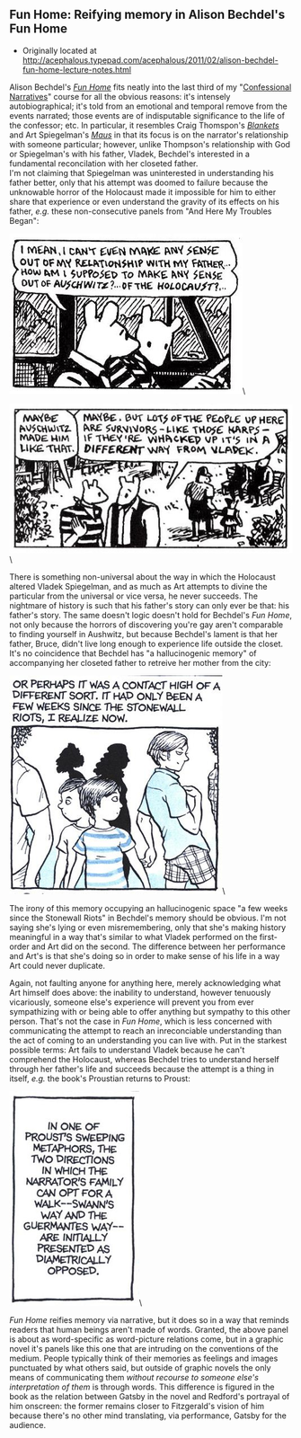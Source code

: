 ## Fun Home: Reifying memory in Alison Bechdel's Fun Home

 * Originally located at http://acephalous.typepad.com/acephalous/2011/02/alison-bechdel-fun-home-lecture-notes.html

Alison Bechdel's *[Fun Home](http://www.amazon.com/exec/obidos/ASIN/0618871713/diesekoschmar-20)* fits neatly into the last third of my "[Confessional Narratives](http://acephalous.typepad.com/acephalous/2011/01/confessional-narratives-syllabus.html)" course for all the obvious reasons: it's intensely autobiographical; it's told from an emotional and temporal remove from the events narrated; those events are of indisputable significance to the life of the confessor; etc.  In particular, it resembles Craig Thomspon's *[Blankets](http://www.amazon.com/exec/obidos/ASIN/1891830430/diesekoschmar-20)* and Art Spiegelman's *[Maus](http://www.amazon.com/exec/obidos/ASIN/0141014083/diesekoschmar-20)* in that its focus is on the narrator's relationship with someone particular; however, unlike Thompson's relationship with God or Spiegelman's with his father, Vladek, Bechdel's interested in a fundamental reconcilation with her closeted father.  
I'm not claiming that Spiegelman was uninterested in understanding his father better, only that his attempt was doomed to failure because the unknowable horror of the Holocaust made it impossible for him to either share that experience or even understand the gravity of its effects on his father, *e.g.* these non-consecutive panels from "And Here My Troubles Began":  

![6a00d8341c2df453ef014e5f590f4f970c](images/comics/fun-home/6a00d8341c2df453ef014e5f590f4f970c.jpg)\

![6a00d8341c2df453ef014e8633ccf5970d](images/comics/fun-home/6a00d8341c2df453ef014e8633ccf5970d.jpg)\

There is something non-universal about the way in which the Holocaust altered Vladek Spiegelman, and as much as Art attempts to divine the particular from the universal or vice versa, he never succeeds.  The nightmare of history is such that his father's story can only ever be that: his father's story.  The same doesn't logic doesn't hold for Bechdel's *Fun Home*, not only because the horrors of discovering you're gay aren't comparable to finding yourself in Aushwitz, but because Bechdel's lament is that her father, Bruce, didn't live long enough to experience life outside the closet.  It's no coincidence that Bechdel has "a hallucinogenic memory" of accompanying her closeted father to retreive her mother from the city:

![6a00d8341c2df453ef014e8633d9b9970d](images/comics/fun-home/6a00d8341c2df453ef014e8633d9b9970d.jpg)\

The irony of this memory occupying an hallucinogenic space "a few weeks since the Stonewall Riots" in Bechdel's memory should be obvious.  I'm not saying she's lying or even misremembering, only that she's making history meaningful in a way that's similar to what Vladek performed on the first-order and Art did on the second.  The difference between her performance and Art's is that she's doing so in order to make sense of his life in a way Art could never duplicate.  

Again, not faulting anyone for anything here, merely acknowledging what Art himself does above: the inability to understand, however tenuously vicariously, someone else's experience will prevent you from ever sympathizing with or being able to offer anything but sympathy to this other person.  That's not the case in *Fun Home*, which is less concerned with communicating the attempt to reach an inreconciable understanding than the act of coming to an understanding you can live with.
Put in the starkest possible terms: Art fails to understand Vladek because he can't comprehend the Holocaust, whereas Bechdel tries to understand herself through her father's life and succeeds because the attempt is a thing in itself, *e.g.* the book's Proustian returns to Proust:

![6a00d8341c2df453ef014e8633f57f970d](images/comics/fun-home/6a00d8341c2df453ef014e8633f57f970d.jpg)\

*Fun Home* reifies memory via narrative, but it does so in a way that reminds readers that human beings aren't made of words.  Granted, the above panel is about as word-specific as word-picture relations come, but in a graphic novel it's panels like this one that are intruding on the conventions of the medium.  People typically think of their memories as feelings and images punctuated by what others said, but outside of graphic novels the only means of communicating them *without recourse to someone else's interpretation of them* is through words.  This difference is figured in the book as the relation between Gatsby in the novel and Redford's portrayal of him onscreen: the former remains closer to Fitzgerald's vision of him because there's no other mind translating, via performance, Gatsby for the audience.
